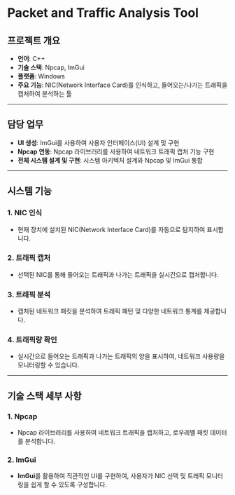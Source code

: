 # Packet and Traffic Analysis Tool

## 프로젝트 개요
- **언어**: C++
- **기술 스택**: Npcap, ImGui
- **플랫폼**: Windows
- **주요 기능**: NIC(Network Interface Card)를 인식하고, 들어오는/나가는 트래픽을 캡처하여 분석하는 툴

---

## 담당 업무
- **UI 생성**: ImGui를 사용하여 사용자 인터페이스(UI) 설계 및 구현
- **Npcap 연동**: Npcap 라이브러리를 사용하여 네트워크 트래픽 캡처 기능 구현
- **전체 시스템 설계 및 구현**: 시스템 아키텍처 설계와 Npcap 및 ImGui 통합

---

## 시스템 기능

### 1. **NIC 인식**
- 현재 장치에 설치된 NIC(Network Interface Card)를 자동으로 탐지하여 표시합니다.

### 2. **트래픽 캡처**
- 선택된 NIC를 통해 들어오는 트래픽과 나가는 트래픽을 실시간으로 캡처합니다.

### 3. **트래픽 분석**
- 캡처된 네트워크 패킷을 분석하여 트래픽 패턴 및 다양한 네트워크 통계를 제공합니다.

### 4. **트래픽량 확인**
- 실시간으로 들어오는 트래픽과 나가는 트래픽의 양을 표시하여, 네트워크 사용량을 모니터링할 수 있습니다.

---

## 기술 스택 세부 사항

### 1. **Npcap**
- Npcap 라이브러리를 사용하여 네트워크 트래픽을 캡처하고, 로우레벨 패킷 데이터를 분석합니다.

### 2. **ImGui**
- **ImGui**를 활용하여 직관적인 UI를 구현하여, 사용자가 NIC 선택 및 트래픽 모니터링을 쉽게 할 수 있도록 구성합니다.
